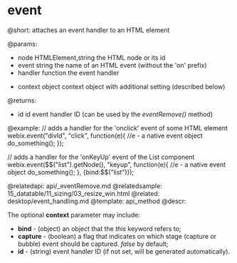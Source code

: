 event
=============

@short: attaches an event handler to an HTML element

@params:
- node		HTMLElement,string		the HTML node or its id
- event		string		the name of an HTML event (without the 'on' prefix)
- handler	function	the event handler
* context	object		context object with additional setting (described below)

@returns:
- id	id		event handler ID (can be used by the <i>eventRemove()</i> method) 

@example:
// adds a handler for the 'onclick' event of some HTML element
webix.event("divId", "click", function(e){
	//e - a native event object
	do_something();
});

// adds a handler for the 'onKeyUp' event of the List component
webix.event($$("list").getNode(), "keyup", function(e){
	//e - a native event object
	do_something();
}, {bind:$$("list")});

@relatedapi: api/_eventRemove.md
@relatedsample: 
	15_datatable/11_sizing/03_resize_win.html
@related:
	desktop/event_handling.md
@template:	api_method
@descr:

The optional **context** parameter may include: 

- **bind** - (object) an object that the <i>this</i> keyword refers to;
- **capture** - (boolean) a flag that indicates on which stage (capture or bubble) event should be captured. *false* by default;
- **id** - (string) event handler ID (if not set, will be generated automatically).

